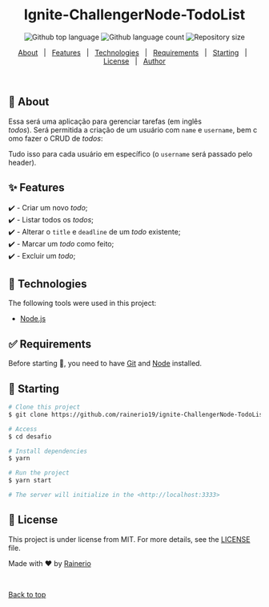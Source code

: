 <h1 align="center">Ignite-ChallengerNode-TodoList</h1>

<p align="center">
  <img alt="Github top language" src="https://img.shields.io/github/languages/top/rainerio19/ignite-ChallengerNode-TodoList?color=56BEB8">

  <img alt="Github language count" src="https://img.shields.io/github/languages/count/rainerio19/ignite-ChallengerNode-TodoList?color=56BEB8">

  <img alt="Repository size" src="https://img.shields.io/github/repo-size/rainerio19/ignite-ChallengerNode-TodoList?color=56BEB8">

</p>

<!-- Status -->

<!-- <h4 align="center"> 
	🚀 Ignite-ChallengerNode-TodoList
</h4> 

<hr> -->

<p align="center">
  <a href="#dart-about">About</a> &#xa0; | &#xa0; 
  <a href="#sparkles-features">Features</a> &#xa0; | &#xa0;
  <a href="#rocket-technologies">Technologies</a> &#xa0; | &#xa0;
  <a href="#white_check_mark-requirements">Requirements</a> &#xa0; | &#xa0;
  <a href="#checkered_flag-starting">Starting</a> &#xa0; | &#xa0;
  <a href="#memo-license">License</a> &#xa0; | &#xa0;
  <a href="https://github.com/rainerio19" target="_blank">Author</a>
</p>

<br>

## :dart: About ##

Essa será uma aplicação para gerenciar tarefas (em inglês *todos*). Será permitida a criação de um usuário com `name` e `username`, bem como fazer o CRUD de *todos*:

Tudo isso para cada usuário em específico (o `username` será passado pelo header).

## :sparkles: Features ##

:heavy_check_mark: - Criar um novo *todo*;\
:heavy_check_mark: - Listar todos os *todos*;\
:heavy_check_mark: - Alterar o `title` e `deadline` de um *todo* existente;\
:heavy_check_mark: - Marcar um *todo* como feito;\
:heavy_check_mark: - Excluir um *todo*;

## :rocket: Technologies ##

The following tools were used in this project:

- [Node.js](https://nodejs.org/en/)


## :white_check_mark: Requirements ##

Before starting :checkered_flag:, you need to have [Git](https://git-scm.com) and [Node](https://nodejs.org/en/) installed.

## :checkered_flag: Starting ##

```bash
# Clone this project
$ git clone https://github.com/rainerio19/ignite-ChallengerNode-TodoList

# Access
$ cd desafio

# Install dependencies
$ yarn

# Run the project
$ yarn start

# The server will initialize in the <http://localhost:3333>
```

## :memo: License ##

This project is under license from MIT. For more details, see the [LICENSE](LICENSE.md) file.


Made with :heart: by <a href="https://github.com/rainerio19" target="_blank">Rainerio</a>

&#xa0;

<a href="#top">Back to top</a>
